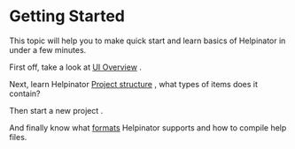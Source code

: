 # Getting Started

This topic will help you to make quick start and learn basics of Helpinator in under a few minutes.


First off, take a look at  [UI Overview](uioverview.md "UI Overview") .

Next, learn Helpinator  [Project structure](projectstructure.md "Project structure") , what types of items does it contain?

Then  start a new project .

And finally know what  [formats](outputformats.md "formats")  Helpinator supports and how to compile help files.

